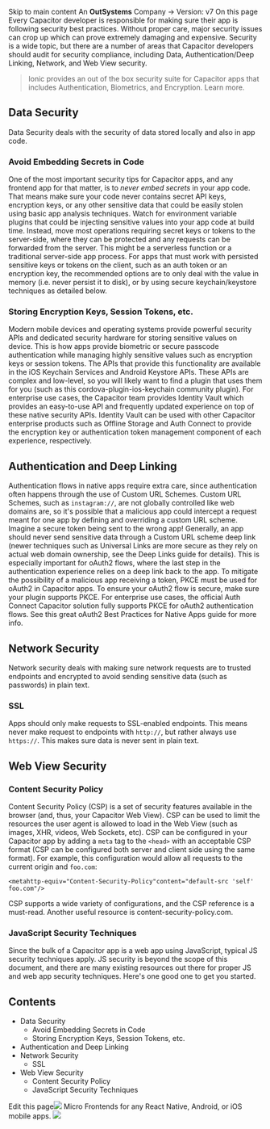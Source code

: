 Skip to main content
An **OutSystems** Company →
Version: v7
On this page
Every Capacitor developer is responsible for making sure their app is following security best practices. Without proper care, major security issues can crop up which can prove extremely damaging and expensive.
Security is a wide topic, but there are a number of areas that Capacitor developers should audit for security compliance, including Data, Authentication/Deep Linking, Network, and Web View security.
> Ionic provides an out of the box security suite for Capacitor apps that includes Authentication, Biometrics, and Encryption. Learn more.
## Data Security​
Data Security deals with the security of data stored locally and also in app code.
### Avoid Embedding Secrets in Code​
One of the most important security tips for Capacitor apps, and any frontend app for that matter, is to _never embed secrets_ in your app code. That means make sure your code never contains secret API keys, encryption keys, or any other sensitive data that could be easily stolen using basic app analysis techniques. Watch for environment variable plugins that could be injecting sensitive values into your app code at build time.
Instead, move most operations requiring secret keys or tokens to the server-side, where they can be protected and any requests can be forwarded from the server. This might be a serverless function or a traditional server-side app process.
For apps that must work with persisted sensitive keys or tokens on the client, such as an auth token or an encryption key, the recommended options are to only deal with the value in memory (i.e. never persist it to disk), or by using secure keychain/keystore techniques as detailed below.
### Storing Encryption Keys, Session Tokens, etc.​
Modern mobile devices and operating systems provide powerful security APIs and dedicated security hardware for storing sensitive values on device. This is how apps provide biometric or secure passcode authentication while managing highly sensitive values such as encryption keys or session tokens.
The APIs that provide this functionality are available in the iOS Keychain Services and Android Keystore APIs. These APIs are complex and low-level, so you will likely want to find a plugin that uses them for you (such as this cordova-plugin-ios-keychain community plugin).
For enterprise use cases, the Capacitor team provides Identity Vault which provides an easy-to-use API and frequently updated experience on top of these native security APIs. Identity Vault can be used with other Capacitor enterprise products such as Offline Storage and Auth Connect to provide the encryption key or authentication token management component of each experience, respectively.
## Authentication and Deep Linking​
Authentication flows in native apps require extra care, since authentication often happens through the use of Custom URL Schemes. Custom URL Schemes, such as `instagram://`, are not globally controlled like web domains are, so it's possible that a malicious app could intercept a request meant for one app by defining and overriding a custom URL scheme. Imagine a secure token being sent to the wrong app!
Generally, an app should never send sensitive data through a Custom URL scheme deep link (newer techniques such as Universal Links are more secure as they rely on actual web domain ownership, see the Deep Links guide for details).
This is especially important for oAuth2 flows, where the last step in the authentication experience relies on a deep link back to the app. To mitigate the possibility of a malicious app receiving a token, PKCE must be used for oAuth2 in Capacitor apps.
To ensure your oAuth2 flow is secure, make sure your plugin supports PKCE. For enterprise use cases, the official Auth Connect Capacitor solution fully supports PKCE for oAuth2 authentication flows.
See this great oAuth2 Best Practices for Native Apps guide for more info.
## Network Security​
Network security deals with making sure network requests are to trusted endpoints and encrypted to avoid sending sensitive data (such as passwords) in plain text.
### SSL​
Apps should only make requests to SSL-enabled endpoints. This means never make request to endpoints with `http://`, but rather always use `https://`. This makes sure data is never sent in plain text.
## Web View Security​
### Content Security Policy​
Content Security Policy (CSP) is a set of security features available in the browser (and, thus, your Capacitor Web View). CSP can be used to limit the resources the user agent is allowed to load in the Web View (such as images, XHR, videos, Web Sockets, etc).
CSP can be configured in your Capacitor app by adding a `meta` tag to the `<head>` with an acceptable CSP format (CSP can be configured both server and client side using the same format). For example, this configuration would allow all requests to the current origin and `foo.com`:
```
<metahttp-equiv="Content-Security-Policy"content="default-src 'self' foo.com"/>
```

CSP supports a wide variety of configurations, and the CSP reference is a must-read. Another useful resource is content-security-policy.com.
### JavaScript Security Techniques​
Since the bulk of a Capacitor app is a web app using JavaScript, typical JS security techniques apply.
JS security is beyond the scope of this document, and there are many existing resources out there for proper JS and web app security techniques. Here's one good one to get you started.
## Contents
  * Data Security
    * Avoid Embedding Secrets in Code
    * Storing Encryption Keys, Session Tokens, etc.
  * Authentication and Deep Linking
  * Network Security
    * SSL
  * Web View Security
    * Content Security Policy
    * JavaScript Security Techniques


Edit this page![](https://images.prismic.io/ionicframeworkcom/d3d3f7a3-023b-4cdf-93af-84674f623818_portals+ad.png?auto=compress,format&rect=0,0,280,200&w=280&h=200)
Micro Frontends for any React Native, Android, or iOS mobile apps.
![](https://cdn.bizible.com/ipv?_biz_r=&_biz_h=802059049&_biz_u=ed6d98ad223740ddbf99774ce8c4ab02&_biz_l=https%3A%2F%2Fcapacitorjs.com%2Fdocs%2Fguides%2Fsecurity&_biz_t=1739811934387&_biz_i=Security%20%7C%20Capacitor%20Documentation&_biz_n=48&rnd=355403&cdn_o=a&_biz_z=1739811934388)
